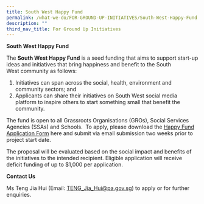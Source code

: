 ```yaml
---
title: South West Happy Fund
permalink: /what-we-do/FOR-GROUND-UP-INITIATIVES/South-West-Happy-Fund
description: ""
third_nav_title: For Ground Up Initiatives
---
```

**South West Happy Fund**

The **South West Happy Fund** is a seed funding that aims to support start-up ideas and initiatives that bring happiness and benefit to the South West community as follows:

1.  Initiatives can span across the social, health, environment and community sectors; and
2.  Applicants can share their initiatives on South West social media platform to inspire others to start something small that benefit the community.

The fund is open to all Grassroots Organisations (GROs), Social Services Agencies (SSAs) and Schools.  To apply, please download the [Happy Fund Application Form](https://www.cdc.gov.sg/docs/librariesprovider6/default-document-library/happy-fund-application-form.pdf?sfvrsn=878f4a36_0 "Happy Fund Application Form") here and submit via email submission two weeks prior to project start date.  
  
The proposal will be evaluated based on the social impact and benefits of the initiatives to the intended recipient. Eligible application will receive deficit funding of up to $1,000 per application. 

**Contact Us**

Ms Teng Jia Hui (Email: [TENG\_Jia\_Hui@pa.gov.sg](mailto:TENG_Jia_Hui@pa.gov.sg)) to apply or for further enquiries.